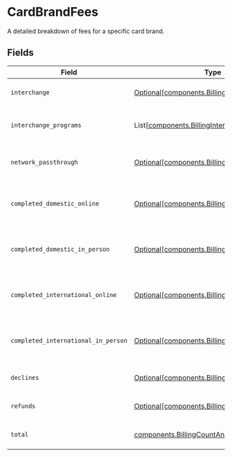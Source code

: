 # CardBrandFees

A detailed breakdown of fees for a specific card brand.


## Fields

| Field                                                                                                    | Type                                                                                                     | Required                                                                                                 | Description                                                                                              |
| -------------------------------------------------------------------------------------------------------- | -------------------------------------------------------------------------------------------------------- | -------------------------------------------------------------------------------------------------------- | -------------------------------------------------------------------------------------------------------- |
| `interchange`                                                                                            | [Optional[components.BillingCountAndAmount]](../../models/components/billingcountandamount.md)           | :heavy_minus_sign:                                                                                       | Details of interchange fees.                                                                             |
| `interchange_programs`                                                                                   | List[[components.BillingInterchangeProgramFee](../../models/components/billinginterchangeprogramfee.md)] | :heavy_minus_sign:                                                                                       | A list of interchange program fees.                                                                      |
| `network_passthrough`                                                                                    | [Optional[components.BillingCountAndAmount]](../../models/components/billingcountandamount.md)           | :heavy_minus_sign:                                                                                       | Details of network passthrough fees.                                                                     |
| `completed_domestic_online`                                                                              | [Optional[components.BillingCountAndAmount]](../../models/components/billingcountandamount.md)           | :heavy_minus_sign:                                                                                       | Details of completed domestic online transactions.                                                       |
| `completed_domestic_in_person`                                                                           | [Optional[components.BillingCountAndAmount]](../../models/components/billingcountandamount.md)           | :heavy_minus_sign:                                                                                       | Details of completed domestic in-person transactions.                                                    |
| `completed_international_online`                                                                         | [Optional[components.BillingCountAndAmount]](../../models/components/billingcountandamount.md)           | :heavy_minus_sign:                                                                                       | Details of completed international online transactions.                                                  |
| `completed_international_in_person`                                                                      | [Optional[components.BillingCountAndAmount]](../../models/components/billingcountandamount.md)           | :heavy_minus_sign:                                                                                       | Details of completed international in-person transactions.                                               |
| `declines`                                                                                               | [Optional[components.BillingCountAndAmount]](../../models/components/billingcountandamount.md)           | :heavy_minus_sign:                                                                                       | Details of declined transactions.                                                                        |
| `refunds`                                                                                                | [Optional[components.BillingCountAndAmount]](../../models/components/billingcountandamount.md)           | :heavy_minus_sign:                                                                                       | Details of refunded transactions.                                                                        |
| `total`                                                                                                  | [components.BillingCountAndAmount](../../models/components/billingcountandamount.md)                     | :heavy_check_mark:                                                                                       | Total fees for this card brand.                                                                          |